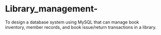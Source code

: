 # Library_management-
To design a database system using MySQL that can manage book inventory, member records, and book issue/return transactions in a library.
